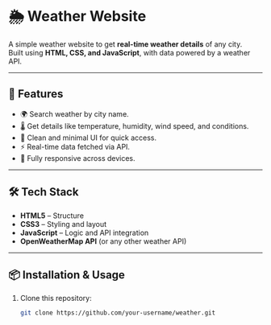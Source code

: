 # 🌦️ Weather Website

A simple weather website to get **real-time weather details** of any city.  
Built using **HTML, CSS, and JavaScript**, with data powered by a weather API.

---

## 🚀 Features
- 🌍 Search weather by city name.
- 🌡️ Get details like temperature, humidity, wind speed, and conditions.
- 🎨 Clean and minimal UI for quick access.
- ⚡ Real-time data fetched via API.
- 📱 Fully responsive across devices.

---

## 🛠️ Tech Stack
- **HTML5** – Structure  
- **CSS3** – Styling and layout  
- **JavaScript** – Logic and API integration  
- **OpenWeatherMap API** (or any other weather API)


---

## 📦 Installation & Usage
1. Clone this repository:
   ```bash
   git clone https://github.com/your-username/weather.git

